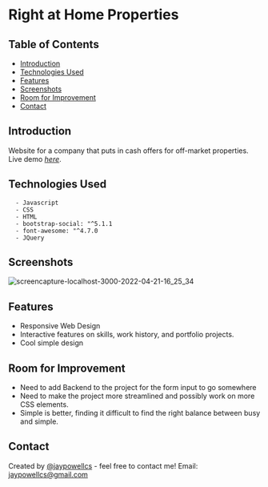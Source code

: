 # Right at Home Properties 

## Table of Contents
* [Introduction](#Introduction)
* [Technologies Used](#technologies-used)
* [Features](#features)
* [Screenshots](#screenshots)
* [Room for Improvement](#room-for-improvement)
* [Contact](#contact)

## Introduction
Website for a company that puts in cash offers for off-market properties.
 Live demo [_here_](https://www.example.com). <!-- If you have the project hosted somewhere, include the link here. -->
## Technologies Used 
      - Javascript
      - CSS
      - HTML 
      - bootstrap-social: "^5.1.1
      - font-awesome: "^4.7.0
      - JQuery 
## Screenshots
![screencapture-localhost-3000-2022-04-21-16_25_34](https://user-images.githubusercontent.com/60851811/172378768-93973092-c2c3-4ab7-b40d-32aae2888389.png)
## Features
  - Responsive Web Design
  - Interactive features on skills, work history, and portfolio projects. 
  - Cool simple design
## Room for Improvement
- Need to add Backend to the project for the form input to go somewhere
- Need to make the project more streamlined and possibly work on more CSS elements. 
- Simple is better, finding it difficult to find the right balance between busy and simple. 
## Contact
Created by [@jaypowellcs](https://github.com/jaypowellcs) - feel free to contact me!
Email: jaypowellcs@gmail.com


